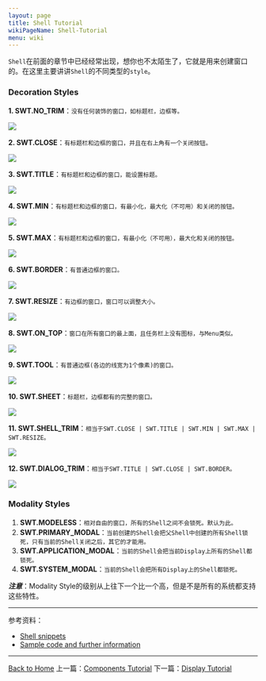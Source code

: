 ```yaml
---
layout: page
title: Shell Tutorial
wikiPageName: Shell-Tutorial
menu: wiki
---
```


`Shell`在前面的章节中已经经常出现，想你也不太陌生了，它就是用来创建窗口的。在这里主要讲讲`Shell`的不同类型的`style`。

### Decoration Styles

**1. SWT.NO_TRIM**：`没有任何装饰的窗口，如标题栏，边框等。` 

![]({{site.baseurl}}/eclipse.tutorial/wiki/images/image_swt_shell_no_trim.png)

**2. SWT.CLOSE**：`有标题栏和边框的窗口，并且在右上角有一个关闭按钮。` 

![]({{site.baseurl}}/eclipse.tutorial/wiki/images/image_swt_shell_close.png)

**3. SWT.TITLE**：`有标题栏和边框的窗口，能设置标题。` 

![]({{site.baseurl}}/eclipse.tutorial/wiki/images/image_swt_shell_title.png)

**4. SWT.MIN**：`有标题栏和边框的窗口，有最小化，最大化（不可用）和关闭的按钮。` 

![]({{site.baseurl}}/eclipse.tutorial/wiki/images/image_swt_shell_min.png)

**5. SWT.MAX**：`有标题栏和边框的窗口，有最小化（不可用），最大化和关闭的按钮。` 

![]({{site.baseurl}}/eclipse.tutorial/wiki/images/image_swt_shell_max.png)

**6. SWT.BORDER**：`有普通边框的窗口。` 

![]({{site.baseurl}}/eclipse.tutorial/wiki/images/image_swt_shell_border.png)

**7. SWT.RESIZE**：`有边框的窗口，窗口可以调整大小。` 

![]({{site.baseurl}}/eclipse.tutorial/wiki/images/image_swt_shell_resize.png)

**8. SWT.ON_TOP**：`窗口在所有窗口的最上面，且任务栏上没有图标，与Menu类似。` 

![]({{site.baseurl}}/eclipse.tutorial/wiki/images/image_swt_shell_on_top.png)

**9. SWT.TOOL**：`有普通边框(各边的线宽为1个像素)的窗口。` 

![]({{site.baseurl}}/eclipse.tutorial/wiki/images/image_swt_shell_tool.png)

**10. SWT.SHEET**：`标题栏，边框都有的完整的窗口。` 

![]({{site.baseurl}}/eclipse.tutorial/wiki/images/image_swt_shell_sheet.png)

**11. SWT.SHELL_TRIM**：`相当于SWT.CLOSE | SWT.TITLE | SWT.MIN | SWT.MAX | SWT.RESIZE。` 

![]({{site.baseurl}}/eclipse.tutorial/wiki/images/image_swt_shell_shell_trim.png)

**12. SWT.DIALOG_TRIM**：`相当于SWT.TITLE | SWT.CLOSE | SWT.BORDER。` 

![]({{site.baseurl}}/eclipse.tutorial/wiki/images/image_swt_shell_dialog_trim.png)

### Modality Styles

1. **SWT.MODELESS**：`相对自由的窗口，所有的Shell之间不会锁死。默认为此。`
2. **SWT.PRIMARY_MODAL**：`当前创建的Shell会把父Shell中创建的所有Shell锁死，只有当前的Shell关闭之后，其它的才能用。`
3. **SWT.APPLICATION_MODAL**：`当前的Shell会把当前Display上所有的Shell都锁死。`
4. **SWT.SYSTEM_MODAL**：`当前的Shell会把所有Display上的Shell都锁死。`

_**注意**_：Modality Style的级别从上往下一个比一个高，但是不是所有的系统都支持这些特性。

***
参考资料：
  * [Shell snippets](http://www.eclipse.org/swt/snippets/#shell)
  * [Sample code and further information](http://www.eclipse.org/swt/)

***
[Back to Home]({{site.baseurl}}/eclipse.tutorial/wiki/)
上一篇：[Components Tutorial]({{site.baseurl}}/eclipse.tutorial/wiki/Components-Tutorial.html)
下一篇：[Display Tutorial]({{site.baseurl}}/eclipse.tutorial/wiki/Display-Tutorial.html)

